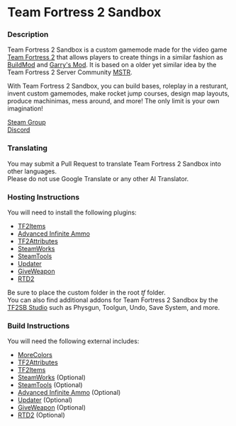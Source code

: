 # Team Fortress 2 Sandbox
### Description
Team Fortress 2 Sandbox is a custom gamemode made for the video game [Team Fortress 2](https://store.steampowered.com/app/440/Team_Fortress_2/) that allows players to create things in a similar fashion as [BuildMod](https://sourceforge.net/projects/smbuildmod) and [Garry's Mod](https://store.steampowered.com/app/4000/Garrys_Mod/). It is based on a older yet similar idea by the Team Fortress 2 Server Community [MSTR](https://www.youtube.com/watch?v=jKcXxTijKxk).

With Team Fortress 2 Sandbox, you can build bases, roleplay in a resturant, invent custom gamemodes, make rocket jump courses, design map layouts, produce machinimas, mess around, and more! The only limit is your own imagination!

[Steam Group](http://steamcommunity.com/groups/TF2Sandbox)  
[Discord](http://discord.gg/7t2DRAQ)
### Translating
You may submit a Pull Request to translate Team Fortress 2 Sandbox into other languages.  
Please do not use Google Translate or any other AI Translator.
### Hosting Instructions
You will need to install the following plugins:
 - [TF2Items](https://forums.alliedmods.net/showthread.php?t=115100)
 - [Advanced Infinite Ammo](https://forums.alliedmods.net/showthread.php?p=1754217)
 - [TF2Attributes](https://forums.alliedmods.net/showthread.php?t=210221)
 - [SteamWorks](https://forums.alliedmods.net/showthread.php?t=229556)
 - [SteamTools](https://builds.limetech.io/?p=steamtools)
 - [Updater](https://forums.alliedmods.net/showthread.php?t=169095)
 - [GiveWeapon](https://forums.alliedmods.net/showthread.php?t=141962)
 - [RTD2](https://forums.alliedmods.net/showthread.php?t=278579)

Be sure to place the custom folder in the root *tf* folder.  
You can also find additional addons for Team Fortress 2 Sandbox by the [TF2SB Studio](https://github.com/tf2-sandbox-studio) such as Physgun, Toolgun, Undo, Save System, and more.
### Build Instructions
You will need the following external includes:
 - [MoreColors](https://forums.alliedmods.net/showthread.php?t=185016)
 - [TF2Attributes](https://forums.alliedmods.net/showthread.php?t=210221)
 - [TF2Items](https://forums.alliedmods.net/showthread.php?t=115100)
 - [SteamWorks](https://forums.alliedmods.net/showthread.php?t=229556) (Optional)
 - [SteamTools](https://builds.limetech.io/?p=steamtools) (Optional)
 - [Advanced Infinite Ammo](https://forums.alliedmods.net/showthread.php?p=1754217) (Optional)
 - [Updater](https://forums.alliedmods.net/showpost.php?p=2483353&postcount=580) (Optional)
 - [GiveWeapon](https://forums.alliedmods.net/showthread.php?t=141962) (Optional)
 - [RTD2](https://forums.alliedmods.net/showthread.php?t=278579) (Optional)
